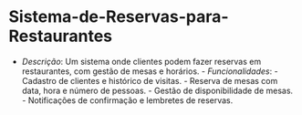 # Sistema-de-Reservas-para-Restaurantes
- *Descrição*: Um sistema onde clientes podem fazer reservas em restaurantes, com gestão de mesas e horários.    - *Funcionalidades*:      - Cadastro de clientes e histórico de visitas.      - Reserva de mesas com data, hora e número de pessoas.      - Gestão de disponibilidade de mesas.      - Notificações de confirmação e lembretes de reservas.
